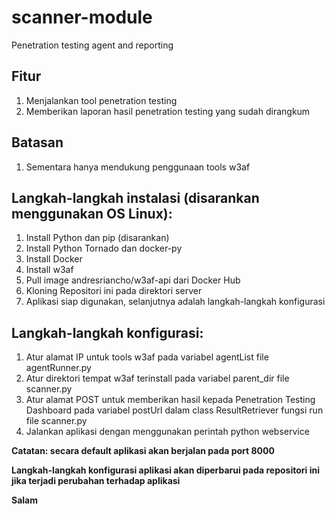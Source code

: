 # scanner-module
Penetration testing agent and reporting

## Fitur
1. Menjalankan tool penetration testing
2. Memberikan laporan hasil penetration testing yang sudah dirangkum

## Batasan
1. Sementara hanya mendukung penggunaan tools w3af

## Langkah-langkah instalasi (disarankan menggunakan OS Linux):
1. Install Python dan pip (disarankan)
2. Install Python Tornado dan docker-py
3. Install Docker
4. Install w3af
4. Pull image andresriancho/w3af-api dari Docker Hub
5. Kloning Repositori ini pada direktori server
6. Aplikasi siap digunakan, selanjutnya adalah langkah-langkah konfigurasi


## Langkah-langkah konfigurasi:
1. Atur alamat IP untuk tools w3af pada variabel agentList file agentRunner.py
2. Atur direktori tempat w3af terinstall pada variabel parent_dir file scanner.py
3. Atur alamat POST untuk memberikan hasil kepada Penetration Testing Dashboard pada variabel postUrl dalam class ResultRetriever fungsi run file scanner.py
4. Jalankan aplikasi dengan menggunakan perintah python webservice

**Catatan: secara default aplikasi akan berjalan pada port 8000**

**Langkah-langkah konfigurasi aplikasi akan diperbarui pada repositori ini jika terjadi perubahan terhadap aplikasi**

**Salam**
